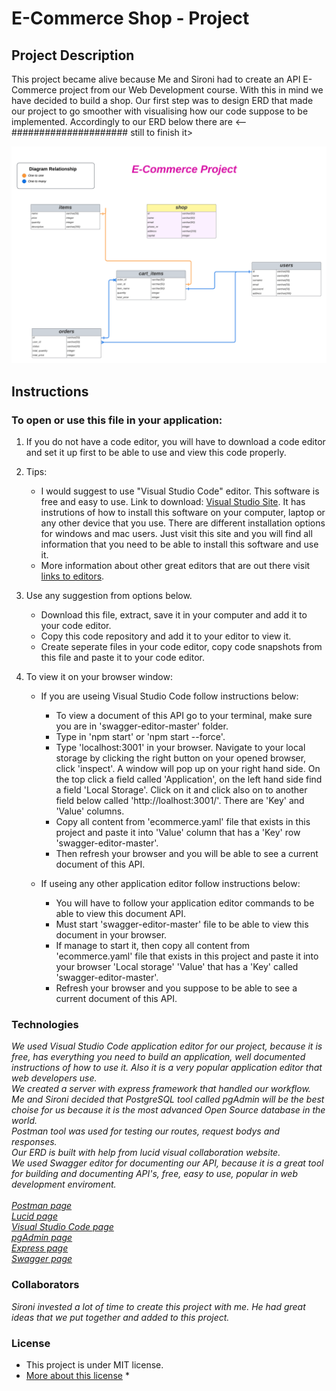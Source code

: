 # E-Commerce Shop - Project #


## Project Description ##

This project became alive because Me and Sironi had to create an API E-Commerce project from our Web Development course. With this in mind we have decided to build a shop. Our first step was to design ERD that made our project to go smoother with visualising how our code suppose to be implemented. Accordingly to our ERD below there are <--##################### still to finish it>



![E-Commerce ERD image](images/ecommerceERD.png)



## Instructions ##

### To open or use this file in your application: ###
1. If you do not have a code editor, you will have to download a code editor and set it up first to be able to use and view this code properly.

2. Tips:
    * I would suggest to use "Visual Studio Code" editor. This software is free and easy to use. Link to download: [Visual Studio Site](https://code.visualstudio.com/download). It has instrutions of how to install this software on your computer, laptop or any other device that you use. There are different installation options for windows and mac users. Just visit this site and you will find all information that you need to be able to install this software and use it.
    * More information about other great editors that are out there visit [links to editors](https://toolbox.hashnode.com/35-best-free-code-editors).

3. Use any suggestion from options below.
    * Download this file, extract, save it in your computer and add it to your code editor.
    * Copy this code repository and add it to your editor to view it.
    * Create seperate files in your code editor, copy code snapshots from this file and paste it to your code editor.


4. To view it on your browser window:

    * If you are useing Visual Studio Code follow instructions below:
        * To view a document of this API go to your terminal, make sure you are in 'swagger-editor-master' folder.
        * Type in 'npm start' or 'npm start --force'.
        * Type 'localhost:3001' in your browser. Navigate to your local storage by clicking the right button on your opened browser, click 'inspect'. A window will pop up on your right hand side. On the top click a field called 'Application', on the left hand side find a field 'Local Storage'. Click on it and click also on to another field below called 'http://loalhost:3001/'. There are 'Key' and 'Value' columns. 
        * Copy all content from 'ecommerce.yaml' file that exists in this project and paste it into 'Value' column that has a 'Key' row 'swagger-editor-master'. 
        * Then refresh your browser and you will be able to see a current document of this API.
    
    
    * If useing any other application editor follow instructions below:
        * You will have to follow your application editor commands to be able to view this document API.
        * Must start 'swagger-editor-master' file to be able to view this document in your browser.
        * If manage to start it, then 
        copy all content from 'ecommerce.yaml' file that exists in this project and paste it into your browser 'Local storage' 'Value' that has a 'Key' called 'swagger-editor-master'.
        * Refresh your browser and you suppose to be able to see a current document of this API.

### Technologies ###

*We used Visual Studio Code application editor for our project, because it is free, has everything you need to build an application, well documented instructions of how to use it. Also it is a very popular application editor that web developers use. <br> We created a server with express framework that handled our workflow.
<br>Me and Sironi decided that PostgreSQL tool called pgAdmin will be the best choise for us because it is the most advanced Open Source database in the world.
<br>Postman tool was used for testing our routes, request bodys and responses.
<br>Our ERD is built with help from lucid visual collaboration website.
<br>We used Swagger editor for documenting our API, because it is a great tool for building and documenting API's, free, easy to use, popular in web development enviroment.
<br>
<br>[Postman page](www.postman.com)
<br>[Lucid page](www.lucidchart.com)
<br>[Visual Studio Code page](code.visualstudio.com)
<br>[pgAdmin page](https://www.pgadmin.org/)
<br>[Express page](expressjs.com)
<br>[Swagger page](swagger.io/swaggerhub/free-trial)*



### Collaborators ###

*Sironi invested a lot of time to create this project with me. He had great ideas that we put together and added to this project.*

### License ###

* This project is under MIT license. 
* [More about this license](https://mit-license.org/) *


